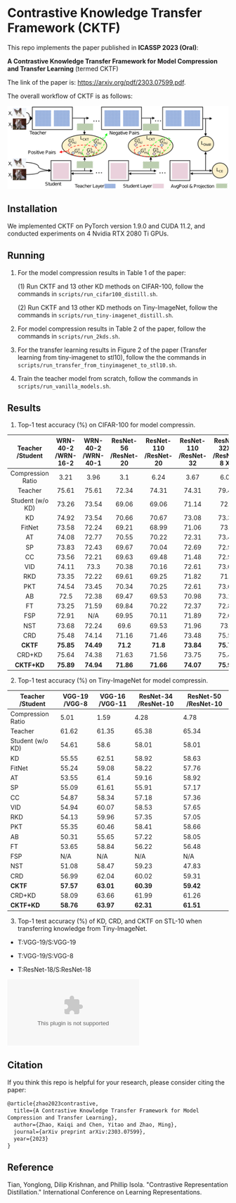 # Contrastive Knowledge Transfer Framework (CKTF)

This repo implements the paper published in **ICASSP 2023 (Oral)**:

**A Contrastive Knowledge Transfer Framework for Model Compression and Transfer Learning** (termed CKTF)

The link of the paper is: https://arxiv.org/pdf/2303.07599.pdf.

The overall workflow of CKTF is as follows:

![Workflow of CKTF](https://github.com/kaiqi123/CKTF/blob/680d36c14375e3b0b6469cd85da052dc09698349/CKTF_pattern.png)

## Installation
We implemented CKTF on PyTorch version 1.9.0 and CUDA 11.2, and conducted experiments on 4 Nvidia RTX 2080 Ti GPUs.

## Running

1. For the model compression results in Table 1 of the paper:

    (1) Run CKTF and 13 other KD methods on CIFAR-100, follow the commands in `scripts/run_cifar100_distill.sh`. 

    (2) Run CKTF and 13 other KD methods on Tiny-ImageNet, follow the commands in `scripts/run_tiny-imagenet_distill.sh`. 

2. For model compression results in Table 2 of the paper, follow the commands in `scripts/run_2kds.sh`. 

3. For the transfer learning results in Figure 2 of the paper (Transfer learning from tiny-imagenet to stl10), follow the the commands in `scripts/run_transfer_from_tinyimagenet_to_stl10.sh`. 

4. Train the teacher model from scratch, follow the commands in `scripts/run_vanilla_models.sh`. 

## Results

1. Top-1 test accuracy (\%) on CIFAR-100 for model compressin.

|  Teacher /Student  | WRN-40-2 /WRN-16-2 | WRN-40-2 /WRN-40-1 | ResNet-56 /ResNet-20 | ResNet-110 /ResNet-20 | ResNet-110 /ResNet-32 | ResNet-32X4 /ResNet-8 X4 | VGG-13 /VGG-8 |
|:-----------------:|:-----------------:|:-----------------:|:-------------------:|:--------------------:|:--------------------:|:-----------------------:|:------------:|
| Compression Ratio | 3.21              | 3.96              | 3.1                 | 6.24                 | 3.67                 | 6.03                    | 2.39         |
| Teacher           | 75.61             | 75.61             | 72.34               | 74.31                | 74.31                | 79.42                   | 74.64        |
| Student (w/o KD)  | 73.26             | 73.54             | 69.06               | 69.06                | 71.14                | 72.5                    | 70.36        |
| KD                | 74.92             | 73.54             | 70.66               | 70.67                | 73.08                | 73.33                   | 72.98        |
| FitNet            | 73.58             | 72.24             | 69.21               | 68.99                | 71.06                | 73.5                    | 71.02        |
| AT                | 74.08             | 72.77             | 70.55               | 70.22                | 72.31                | 73.44                   | 71.43        |
| SP                | 73.83             | 72.43             | 69.67               | 70.04                | 72.69                | 72.94                   | 72.68        |
| CC                | 73.56             | 72.21             | 69.63               | 69.48                | 71.48                | 72.97                   | 70.71        |
| VID               | 74.11             | 73.3              | 70.38               | 70.16                | 72.61                | 73.09                   | 71.23        |
| RKD               | 73.35             | 72.22             | 69.61               | 69.25                | 71.82                | 71.9                    | 71.48        |
| PKT               | 74.54             | 73.45             | 70.34               | 70.25                | 72.61                | 73.64                   | 72.88        |
| AB                | 72.5              | 72.38             | 69.47               | 69.53                | 70.98                | 73.17                   | 70.94        |
| FT                | 73.25             | 71.59             | 69.84               | 70.22                | 72.37                | 72.86                   | 70.58        |
| FSP               | 72.91             | N/A               | 69.95               | 70.11                | 71.89                | 72.62                   | 70.23        |
| NST               | 73.68             | 72.24             | 69.6                | 69.53                | 71.96                | 73.3                    | 71.53        |
| CRD               | 75.48             | 74.14             | 71.16               | 71.46                | 73.48                | 75.51                   | 73.94        |
| **CKTF**          | **75.85**         | **74.49**         | **71.2**            | **71.8**             | **73.84**            | **75.74**               | **74.31**    |
| CRD+KD            | 75.64             | 74.38             | 71.63               | 71.56                | 73.75                | 75.46                   | 74.29        |
| **CKTF+KD**       | **75.89**         | **74.94**         | **71.86**           | **71.66**            | **74.07**            | **75.97**               | **74.55**    |


2. Top-1 test accuracy (\%) on Tiny-ImageNet for model compressin.

| Teacher /Student  | VGG-19 /VGG-8 | VGG-16 /VGG-11 | ResNet-34 /ResNet-10 | ResNet-50 /ResNet-10 |
|-------------------|---------------|----------------|----------------------|----------------------|
| Compression Ratio | 5.01          | 1.59           | 4.28                 | 4.78                 |
| Teacher           | 61.62         | 61.35          | 65.38                | 65.34                |
| Student (w/o KD)  | 54.61         | 58.6           | 58.01                | 58.01                |
| KD                | 55.55         | 62.51          | 58.92                | 58.63                |
| FitNet            | 55.24         | 59.08          | 58.22                | 57.76                |
| AT                | 53.55         | 61.4           | 59.16                | 58.92                |
| SP                | 55.09         | 61.61          | 55.91                | 57.17                |
| CC                | 54.87         | 58.34          | 57.18                | 57.36                |
| VID               | 54.94         | 60.07          | 58.53                | 57.65                |
| RKD               | 54.13         | 59.96          | 57.35                | 57.05                |
| PKT               | 55.35         | 60.46          | 58.41                | 58.66                |
| AB                | 50.31         | 55.65          | 57.22                | 58.05                |
| FT                | 53.65         | 58.84          | 56.22                | 56.48                |
| FSP               | N/A           | N/A            | N/A                  | N/A                  |
| NST               | 51.08         | 58.47          | 59.23                | 47.83                |
| CRD               | 56.99         | 62.04          | 60.02                | 59.31                |
| **CKTF**          | **57.57**     | **63.01**      | **60.39**            | **59.42**            |
| CRD+KD            | 58.09         | 63.66          | 61.99                | 61.26                |
| **CKTF+KD**       | **58.76**     | **63.97**      | **62.31**            | **61.51**            |


3. Top-1 test accuracy (%) of KD, CRD, and CKTF on STL-10 when transferring knowledge from Tiny-ImageNet.

- T:VGG-19/S:VGG-19

- T:VGG-19/S:VGG-8

- T:ResNet-18/S:ResNet-18

![T:ResNet-18/S:ResNet-18](https://github.com/kaiqi123/CKTF/blob/b45b3abdc4e36d6dc880fed0bac2c188cfa7db9e/images/overall_resnet18_resnet18.eps)




## Citation

If you think this repo is helpful for your research, please consider citing the paper:
```
@article{zhao2023contrastive,
  title={A Contrastive Knowledge Transfer Framework for Model Compression and Transfer Learning},
  author={Zhao, Kaiqi and Chen, Yitao and Zhao, Ming},
  journal={arXiv preprint arXiv:2303.07599},
  year={2023}
}
```

## Reference

Tian, Yonglong, Dilip Krishnan, and Phillip Isola. "Contrastive Representation Distillation." International Conference on Learning Representations.

